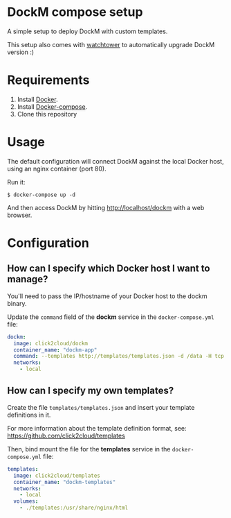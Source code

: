 # DockM compose setup

A simple setup to deploy DockM with custom templates.

This setup also comes with [watchtower](https://hub.docker.com/r/v2tec/watchtower/) to automatically upgrade DockM version :)

# Requirements

1. Install [Docker](http://docker.io).
2. Install [Docker-compose](http://docs.docker.com/compose/install/).
3. Clone this repository

# Usage

The default configuration will connect DockM against the local Docker host, using an nginx container (port 80).

Run it:

```
$ docker-compose up -d
```

And then access DockM by hitting [http://localhost/dockm](http://localhost/dockm) with a web browser.

# Configuration

## How can I specify which Docker host I want to manage?

You'll need to pass the IP/hostname of your Docker host to the dockm binary.

Update the `command` field of the **dockm** service in the `docker-compose.yml` file:

```yml
dockm:
  image: click2cloud/dockm
  container_name: "dockm-app"
  command: --templates http://templates/templates.json -d /data -H tcp://<DOCKER_HOST>:<DOCKER_PORT>
  networks:
    - local
```

## How can I specify my own templates?

Create the file `templates/templates.json` and insert your template definitions in it.

For more information about the template definition format, see: https://github.com/click2cloud/templates

Then, bind mount the file for the **templates** service in the `docker-compose.yml` file:

```yml
templates:
  image: click2cloud/templates
  container_name: "dockm-templates"
  networks:
    - local
  volumes:
    - ./templates:/usr/share/nginx/html
```
